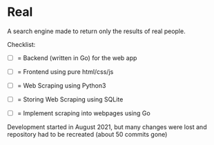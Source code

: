 # Real
A search engine made to return only the results of real people. 


Checklist:
- [ ] = Backend (written in Go) for the web app
- [ ] = Frontend using pure html/css/js
- [ ] = Web Scraping using Python3
- [ ] = Storing Web Scraping using SQLite
- [ ] = Implement scraping into webpages using Go



Development started in August 2021, but many changes were lost and repository had to be recreated (about 50 commits gone)
